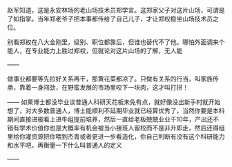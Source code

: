 赵军知道，这是永安林场的老山场技术员郑学言。这郑家父子对这片山场，可谓是了如指掌。当年郑老爷子把本事都传给了自己儿子，才让郑权稳坐山场技术员之位。

别看郑权在八大金刚里，级别、职位都靠后，但谁也替代不了他。哪怕外面调来个能人，在专业能力上胜过郑权，但就论对这片山场的了解，无人能

——

做事业都要等先拉好关系再干，那黄花菜都凉了。只做有关系的行当，叫家族传承，靠着一身闯劲，在野蛮发展的市场里咬下一块肉，这才叫打拼！

——
如果博士都没毕业谈普通人科研天花板未免有点，就好像没出新手村就开始想了，对大多数普通人，博士能顺利不延期毕业就已经算优秀了，当然你要是本科期间直接进被看上进牛组提前培养，然后一直给老板兢兢业业干10年，产出还不错有学术价值你也是大概率有机会被当小接班人留校而不是非升即走，然后还得组里给你灌资源把你喂到杰青或者更进一步看造化，你自己判断有没有这个科研能力和水平吧，再衡量一下什么叫普通人的定义

——
